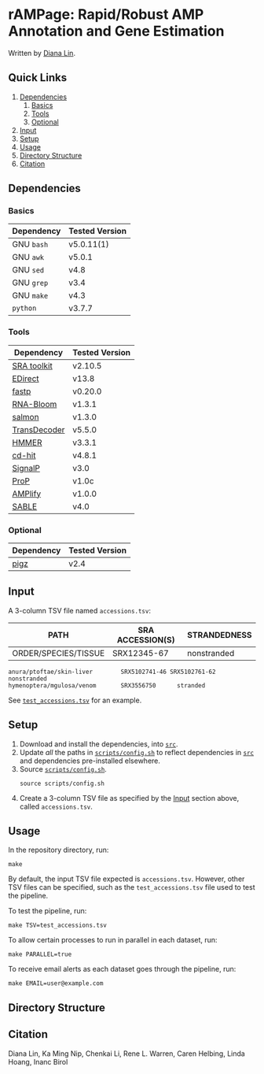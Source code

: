# rAMPage: Rapid/Robust AMP Annotation and Gene Estimation

Written by [Diana Lin](mailto:dlin@bcgsc.ca).

## Quick Links

1. [Dependencies](#dependencies)
	1. [Basics](#basics)
	1. [Tools](#tools)
	1. [Optional](#optional)
1. [Input](#input)
1. [Setup](#setup)
1. [Usage](#usage)
1. [Directory Structure](#directory-structure)
1. [Citation](#citation)

## Dependencies

### Basics

|Dependency| Tested Version |
|----------|----------------|
| GNU `bash`| v5.0.11(1) |
| GNU `awk` | v5.0.1 |
| GNU `sed` | v4.8 |
| GNU `grep` | v3.4 |
| GNU `make` | v4.3 |
| `python` | v3.7.7
<!-- - [ ] Perl v5.32.0 -->

### Tools

|Dependency| Tested Version |
|----------|----------------|
| [SRA toolkit](https://github.com/ncbi/sra-tools/releases/tag/2.10.5) | v2.10.5 |
| [EDirect](https://www.ncbi.nlm.nih.gov/books/NBK179288/) | v13.8 |
| [fastp](https://github.com/OpenGene/fastp/releases/tag/v0.20.0) | v0.20.0|
| [RNA-Bloom](https://github.com/bcgsc/RNA-Bloom/releases/tag/v1.3.1) |v1.3.1|
| [salmon](https://github.com/COMBINE-lab/salmon/releases/tag/v1.3.0) | v1.3.0 |
| [TransDecoder](https://github.com/TransDecoder/TransDecoder/releases/tag/TransDecoder-v5.5.0) |v5.5.0|
| [HMMER](https://github.com/EddyRivasLab/hmmer/releases/tag/hmmer-3.3.1) |v3.3.1|
| [cd-hit](https://github.com/weizhongli/cdhit/releases/tag/V4.8.1) | v4.8.1|
| [SignalP](https://services.healthtech.dtu.dk/services/SignalP-5.0/9-Downloads.php#) | v3.0
| [ProP](https://services.healthtech.dtu.dk/services/ProP-1.0/9-Downloads.php#) | v1.0c |
| [AMPlify](https://github.com/bcgsc/AMPlify/releases/tag/v1.0.0) |v1.0.0|
| [SABLE](https://sourceforge.net/projects/meller-sable/) | v4.0 |

### Optional

|Dependency| Tested Version |
|----------|----------------|
| [pigz](https://github.com/madler/pigz/releases/tag/v2.4) |v2.4|

## Input

A 3-column TSV file named `accessions.tsv`:

| PATH | SRA ACCESSION(S) | STRANDEDNESS |
|------|------------------|--------------|
|ORDER/SPECIES/TISSUE|SRX12345-67|nonstranded|

```
anura/ptoftae/skin-liver        SRX5102741-46 SRX5102761-62     nonstranded
hymenoptera/mgulosa/venom       SRX3556750      stranded
```

See [`test_accessions.tsv`](test_accessions.tsv) for an example.

## Setup

1. Download and install the dependencies, into [`src`](src/).
1. Update _all_ the paths in [`scripts/config.sh`](scripts/config.sh) to reflect dependencies in [`src`](src/) and dependencies pre-installed elsewhere.
1. Source [`scripts/config.sh`](scripts/config.sh).
	```shell
	source scripts/config.sh
	```
1. Create a 3-column TSV file as specified by the [Input](#input) section above, called `accessions.tsv`.

## Usage

In the repository directory, run:

```shell
make
```

By default, the input TSV file expected is `accessions.tsv`. However, other TSV files can be specified, such as the `test_accessions.tsv` file used to test the pipeline.

To test the pipeline, run:

```shell
make TSV=test_accessions.tsv
```

To allow certain processes to run in parallel in each dataset, run:

```shell
make PARALLEL=true
```

To receive email alerts as each dataset goes through the pipeline, run:

```shell
make EMAIL=user@example.com
```

## Directory Structure


## Citation

Diana Lin, Ka Ming Nip, Chenkai Li, Rene L. Warren, Caren Helbing, Linda Hoang, Inanc Birol
